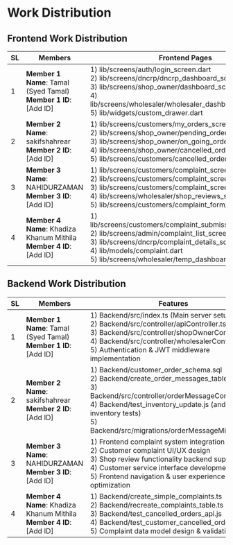# Work Distribution

## Frontend Work Distribution

| SL  | Members                                                                | Frontend Pages                                                                                                                                                                                                                                                                     |
| --- | ---------------------------------------------------------------------- | ---------------------------------------------------------------------------------------------------------------------------------------------------------------------------------------------------------------------------------------------------------------------------------- |
| 1   | **Member 1 Name**: Tamal (Syed Tamal)<br>**Member 1 ID**: [Add ID]     | 1) lib/screens/auth/login_screen.dart<br>2) lib/screens/dncrp/dncrp_dashboard_screen.dart<br>3) lib/screens/shop_owner/dashboard_screen.dart<br>4) lib/screens/wholesaler/wholesaler_dashboard_screen.dart<br>5) lib/widgets/custom_drawer.dart                                    |
| 2   | **Member 2 Name**: sakifshahrear<br>**Member 2 ID**: [Add ID]          | 1) lib/screens/customers/my_orders_screen.dart<br>2) lib/screens/shop_owner/pending_orders_screen.dart<br>3) lib/screens/shop_owner/on_going_orders_screen.dart<br>4) lib/screens/shop_owner/cancelled_orders_screen.dart<br>5) lib/screens/customers/cancelled_orders_screen.dart |
| 3   | **Member 3 Name**: NAHIDURZAMAN<br>**Member 3 ID**: [Add ID]           | 1) lib/screens/customers/complaint_screen.dart<br>2) lib/screens/customers/complaint_screen_new.dart<br>3) lib/screens/customers/complaint_screen_backup.dart<br>4) lib/screens/wholesaler/shop_reviews_screen.dart<br>5) lib/screens/customers/complaint_form_screen.dart         |
| 4   | **Member 4 Name**: Khadiza Khanum Mithila<br>**Member 4 ID**: [Add ID] | 1) lib/screens/customers/complaint_submission_screen.dart<br>2) lib/screens/admin/complaint_list_screen.dart<br>3) lib/screens/dncrp/complaint_details_screen.dart<br>4) lib/models/complaint.dart<br>5) lib/screens/wholesaler/temp_dashboard.dart                                |

## Backend Work Distribution

| SL  | Members                                                                | Features                                                                                                                                                                                                                                                        |
| --- | ---------------------------------------------------------------------- | --------------------------------------------------------------------------------------------------------------------------------------------------------------------------------------------------------------------------------------------------------------- |
| 1   | **Member 1 Name**: Tamal (Syed Tamal)<br>**Member 1 ID**: [Add ID]     | 1) Backend/src/index.ts (Main server setup)<br>2) Backend/src/controller/apiController.ts<br>3) Backend/src/controller/shopOwnerController.ts<br>4) Backend/src/controller/wholesalerController.ts<br>5) Authentication & JWT middleware implementation         |
| 2   | **Member 2 Name**: sakifshahrear<br>**Member 2 ID**: [Add ID]          | 1) Backend/customer_order_schema.sql<br>2) Backend/create_order_messages_table.ts<br>3) Backend/src/controller/orderMessageController.ts<br>4) Backend/test_inventory_update.js (and 15+ inventory tests)<br>5) Backend/src/migrations/orderMessageMigration.ts |
| 3   | **Member 3 Name**: NAHIDURZAMAN<br>**Member 3 ID**: [Add ID]           | 1) Frontend complaint system integration<br>2) Customer complaint UI/UX design<br>3) Shop review functionality backend support<br>4) Customer service interface development<br>5) Frontend navigation & user experience optimization                            |
| 4   | **Member 4 Name**: Khadiza Khanum Mithila<br>**Member 4 ID**: [Add ID] | 1) Backend/create_simple_complaints.ts<br>2) Backend/recreate_complaints_table.ts<br>3) Backend/test_cancelled_orders_api.js<br>4) Backend/test_customer_cancelled_orders.js<br>5) Complaint data model design & validation                                     |
